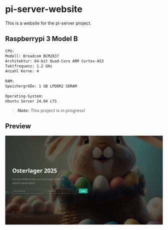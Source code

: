 # pi-server-website

This is a website for the pi-server project.

## Raspberrypi 3 Model B

    CPU:
    Modell: Broadcom BCM2837
    Architektur: 64-bit Quad-Core ARM Cortex-A53
    Taktfrequenz: 1.2 GHz
    Anzahl Kerne: 4

    RAM:
    Speichergröße: 1 GB LPDDR2 SDRAM

    Operating-System:
    Ubuntu Server 24.04 LTS

> ***Note:*** This project is in progress!


## Preview
![img.png](images/website_preview.png)